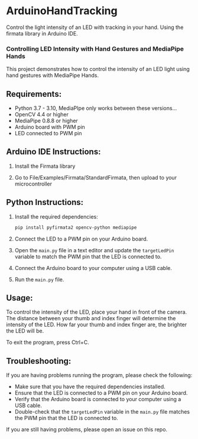 # ArduinoHandTracking
Control the light intensity of an LED with tracking in your hand. Using the firmata library in Arduino IDE.

### Controlling LED Intensity with Hand Gestures and MediaPipe Hands

This project demonstrates how to control the intensity of an LED light using hand gestures with MediaPipe Hands.

## Requirements:

- Python 3.7 - 3.10, MediaPIpe only works between these versions...
- OpenCV 4.4 or higher
- MediaPipe 0.8.8 or higher
- Arduino board with PWM pin
- LED connected to PWM pin

## Arduino IDE Instructions:

1. Install the Firmata library

2. Go to File/Examples/Firmata/StandardFirmata, then upload to your microcontroller

## Python Instructions:

1. Install the required dependencies:

    ```bash
    pip install pyfirmata2 opencv-python mediapipe
    ```

2. Connect the LED to a PWM pin on your Arduino board.

3. Open the `main.py` file in a text editor and update the `targetLedPin` variable to match the PWM pin that the LED is connected to.

4. Connect the Arduino board to your computer using a USB cable.

5. Run the `main.py` file.

## Usage:

To control the intensity of the LED, place your hand in front of the camera. The distance between your thumb and index finger will determine the intensity of the LED. How far your thumb and index finger are, the brighter the LED will be.

To exit the program, press Ctrl+C.

## Troubleshooting:

If you are having problems running the program, please check the following:

- Make sure that you have the required dependencies installed.
- Ensure that the LED is connected to a PWM pin on your Arduino board.
- Verify that the Arduino board is connected to your computer using a USB cable.
- Double-check that the `targetLedPin` variable in the `main.py` file matches the PWM pin that the LED is connected to.

If you are still having problems, please open an issue on this repo.